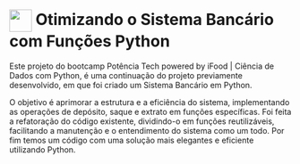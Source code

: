 <h1>
    <a href="https://www.dio.me/">
     <img align="center" width="40px" src="https://hermes.digitalinnovation.one/assets/diome/logo-minimized.png"></a>
    <span>  Otimizando o Sistema Bancário com Funções Python</span>
</h1>
<p>
Este  projeto do bootcamp Potência Tech powered by iFood | Ciência de Dados com Python, é uma continuação do projeto previamente desenvolvido, em que foi criado um Sistema Bancário em Python.
</p>
<p>
O objetivo é aprimorar a estrutura e a eficiência do sistema, implementando as operações de depósito, saque e extrato em funções específicas. Foi feita a refatoração do código existente, dividindo-o em funções reutilizáveis, facilitando a manutenção e o entendimento do sistema como um todo. Por fim temos um código com uma solução mais elegantes e eficiente utilizando Python.
</p>
